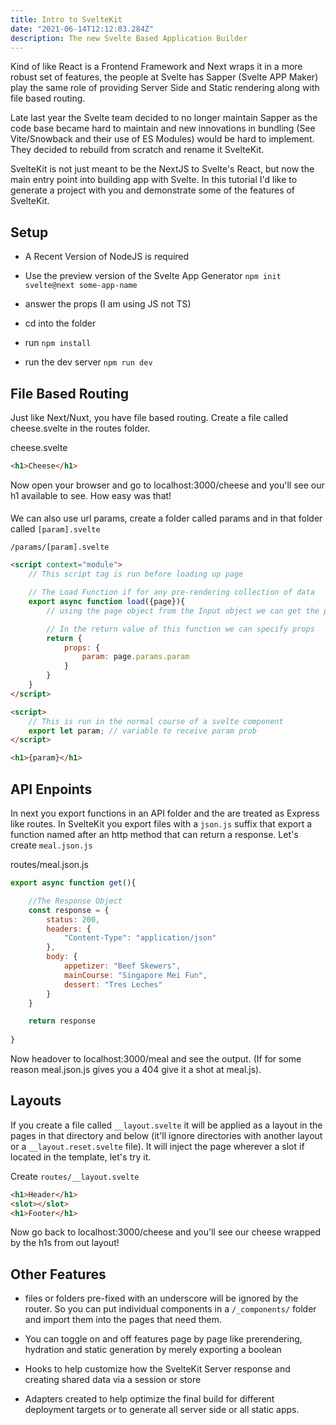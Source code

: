 ```yaml
---
title: Intro to SvelteKit
date: "2021-06-14T12:12:03.284Z"
description: The new Svelte Based Application Builder
---
```


Kind of like React is a Frontend Framework and Next wraps it in a more robust set of features, the people at Svelte has Sapper (Svelte APP Maker) play the same role of providing Server Side and Static rendering along with file based routing.

Late last year the Svelte team decided to no longer maintain Sapper as the code base became hard to maintain and new innovations in bundling (See Vite/Snowback and their use of ES Modules) would be hard to implement. They decided to rebuild from scratch and rename it SvelteKit.

SvelteKit is not just meant to be the NextJS to Svelte's React, but now the main entry point into building app with Svelte. In this tutorial I'd like to generate a project with you and demonstrate some of the features of SvelteKit.

## Setup

* A Recent Version of NodeJS is required

- Use the preview version of the Svelte App Generator `npm init svelte@next some-app-name`

- answer the props (I am using JS not TS)

- cd into the folder

- run `npm install`

- run the dev server `npm run dev`

## File Based Routing

Just like Next/Nuxt, you have file based routing. Create a file called cheese.svelte in the routes folder.

cheese.svelte
```html
<h1>Cheese</h1>
```

Now open your browser and go to localhost:3000/cheese and you'll see our h1 available to see. How easy was that!

####

We can also use url params, create a folder called params and in that folder called `[param].svelte`

`/params/[param].svelte`
```html
<script context="module">
    // This script tag is run before loading up page

    // The Load Function if for any pre-rendering collection of data
    export async function load({page}){
        // using the page object from the Input object we can get the param

        // In the return value of this function we can specify props
        return {
            props: {
                param: page.params.param
            }
        }
    }
</script>

<script>
    // This is run in the normal course of a svelte component
    export let param; // variable to receive param prob
</script>

<h1>{param}</h1>
```

## API Enpoints

In next you export functions in an API folder and the are treated as Express like routes. In SvelteKit you export files with a `json.js` suffix that export a function named after an http method that can return a response. Let's create `meal.json.js`

routes/meal.json.js
```js
export async function get(){

    //The Response Object
    const response = {
        status: 200,
        headers: {
            "Content-Type": "application/json"
        },
        body: {
            appetizer: "Beef Skewers",
            mainCourse: "Singapore Mei Fun",
            dessert: "Tres Leches"
        }
    }

    return response
    
}
```

Now headover to localhost:3000/meal and see the output. (If for some reason meal.json.js gives you a 404 give it a shot at meal.js).

## Layouts

If you create a file called `__layout.svelte` it will be applied as a layout in the pages in that directory and below (it'll ignore directories with another layout or a `__layout.reset.svelte` file). It will inject the page wherever a slot if located in the template, let's try it.

Create `routes/__layout.svelte`
```html
<h1>Header</h1>
<slot></slot>
<h1>Footer</h1>
```

Now go back to localhost:3000/cheese and you'll see our cheese wrapped by the h1s from out layout!

## Other Features

- files or folders pre-fixed with an underscore will be ignored by the router. So you can put individual components in a `/_components/` folder and import them into the pages that need them.

- You can toggle on and off features page by page like prerendering, hydration and static generation by merely exporting a boolean

- Hooks to help customize how the SvelteKit Server response and creating shared data via a session or store

- Adapters created to help optimize the final build for different deployment targets or to generate all server side or all static apps.